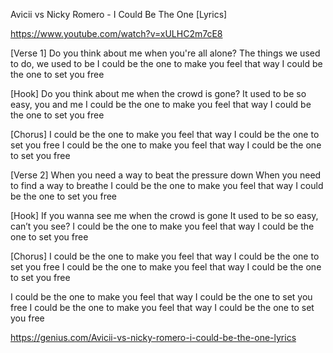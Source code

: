 Avicii vs Nicky Romero - I Could Be The One [Lyrics]

https://www.youtube.com/watch?v=xULHC2m7cE8 


[Verse 1]
Do you think about me when you're all alone?
The things we used to do, we used to be
I could be the one to make you feel that way
I could be the one to set you free

[Hook]
Do you think about me when the crowd is gone?
It used to be so easy, you and me
I could be the one to make you feel that way
I could be the one to set you free

[Chorus]
I could be the one to make you feel that way
I could be the one to set you free
I could be the one to make you feel that way
I could be the one to set you free

[Verse 2]
When you need a way to beat the pressure down
When you need to find a way to breathe
I could be the one to make you feel that way
I could be the one to set you free

[Hook]
If you wanna see me when the crowd is gone
It used to be so easy, can’t you see?
I could be the one to make you feel that way
I could be the one to set you free

[Chorus]
I could be the one to make you feel that way
I could be the one to set you free
I could be the one to make you feel that way
I could be the one to set you free

I could be the one to make you feel that way
I could be the one to set you free
I could be the one to make you feel that way
I could be the one to set you free


https://genius.com/Avicii-vs-nicky-romero-i-could-be-the-one-lyrics 
